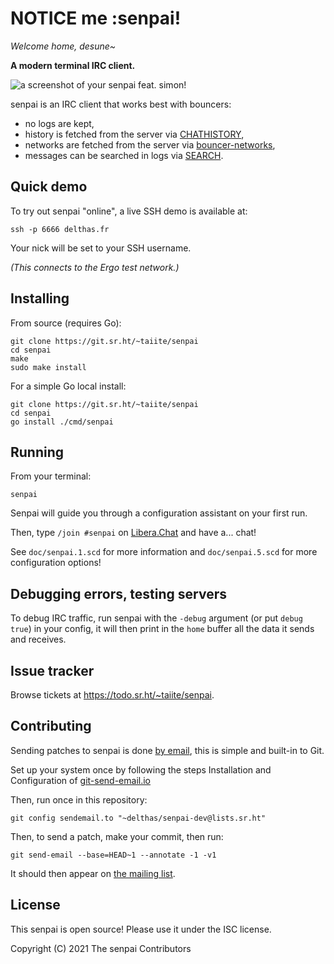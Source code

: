 # NOTICE me :senpai!

*Welcome home, desune~*

**A modern terminal IRC client.**

![a screenshot of your senpai feat. simon!](https://taiite.srht.site/senpai.png)

senpai is an IRC client that works best with bouncers:

- no logs are kept,
- history is fetched from the server via [CHATHISTORY],
- networks are fetched from the server via [bouncer-networks],
- messages can be searched in logs via [SEARCH].

## Quick demo

To try out senpai "online", a live SSH demo is available at:
```shell
ssh -p 6666 delthas.fr
```

Your nick will be set to your SSH username.

*(This connects to the Ergo test network.)*

## Installing

From source (requires Go):
```shell
git clone https://git.sr.ht/~taiite/senpai
cd senpai
make
sudo make install
```

For a simple Go local install:
```shell
git clone https://git.sr.ht/~taiite/senpai
cd senpai
go install ./cmd/senpai
```


## Running

From your terminal:
```shell
senpai
```
Senpai will guide you through a configuration assistant on your first run.

Then, type `/join #senpai` on [Libera.Chat] and have a... chat!

See `doc/senpai.1.scd` for more information and `doc/senpai.5.scd` for more
configuration options!

## Debugging errors, testing servers

To debug IRC traffic, run senpai with the `-debug` argument (or put `debug true`) in your config, it will then print in the `home` buffer all the data it sends and receives.

## Issue tracker

Browse tickets at <https://todo.sr.ht/~taiite/senpai>.

## Contributing

Sending patches to senpai is done [by email](https://lists.sr.ht/~delthas/senpai-dev), this is simple and built-in to Git.

Set up your system once by following the steps Installation and Configuration of [git-send-email.io](https://git-send-email.io/)

Then, run once in this repository:
```shell
git config sendemail.to "~delthas/senpai-dev@lists.sr.ht"
```

Then, to send a patch, make your commit, then run:
```shell
git send-email --base=HEAD~1 --annotate -1 -v1
```

It should then appear on [the mailing list](https://lists.sr.ht/~delthas/senpai-dev/patches).

## License

This senpai is open source! Please use it under the ISC license.

Copyright (C) 2021 The senpai Contributors

[bouncer-networks]: https://git.sr.ht/~emersion/soju/tree/master/item/doc/ext/bouncer-networks.md
[CHATHISTORY]: https://ircv3.net/specs/extensions/chathistory
[SEARCH]: https://github.com/ircv3/ircv3-specifications/pull/496
[Libera.Chat]: https://libera.chat/
[ml]: https://lists.sr.ht/~delthas/senpai-dev
